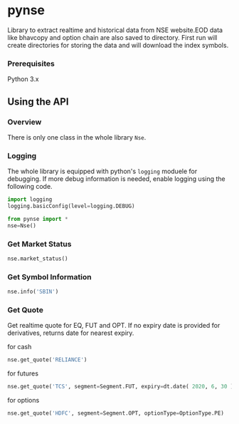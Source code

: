 # pynse

Library to extract realtime and historical data from NSE website.EOD data like bhavcopy and option chain are also saved to directory. First run will create directories for storing the data and will download the index symbols. 

### Prerequisites

Python 3.x


## Using the API

### Overview
There is only one class in the whole library `Nse`. 

### Logging
The whole library is equipped with python's `logging` moduele for debugging. If more debug information is needed, enable logging using the following code.

```python
import logging
logging.basicConfig(level=logging.DEBUG)
```

```python
from pynse import *
nse=Nse()
```

### Get Market Status

```python
nse.market_status()
```

### Get Symbol Information
```python
nse.info('SBIN')
```

### Get Quote
Get realtime quote for EQ, FUT and OPT. If no expiry date is provided for derivatives, returns date for nearest expiry.

for cash
```python
nse.get_quote('RELIANCE')
```

for futures
```python
nse.get_quote('TCS', segment=Segment.FUT, expiry=dt.date( 2020, 6, 30 ))
```

for options
```python
nse.get_quote('HDFC', segment=Segment.OPT, optionType=OptionType.PE)
```
